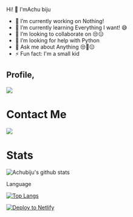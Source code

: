 Hi! 👋 I'mAchu biju 

- 🔭 I’m currently working on Nothing!
- 🌱 I’m currently learning Everything I want! 😅
- 👯 I’m looking to collaborate on 😒😑
- 🤔 I’m looking for help with Python
- 💬 Ask me about Anything 😒🤖😑
- ⚡ Fun fact: I'm a small kid


## Profile,
<h4 align="left"><img src="https://komarev.com/ghpvc/?username=Itz-fork&style=flat-square&color=39FF14"></h4>


# Contact Me

<a href="https://t.me/Amalbiju154"><img src="https://img.shields.io/badge/Telegram-2CA5E0?style=for-the-badge&logo=telegram&logoColor=white"></a>
                                                                                                                                       
# Stats

![Achubiju's github stats](https://github-readme-stats.vercel.app/api?username=Achu2234)


Language

[![Top Langs](https://github-readme-stats.vercel.app/api/top-langs/?username=Achu2234)](https://github.com/Achu2234/github-readme-stats)


[![Deploy to Netlify](https://www.netlify.com/img/deploy/button.svg)](https://app.netlify.com/start/deploy?repository=https://github.com/Achu2234/Achubiju2021) 

